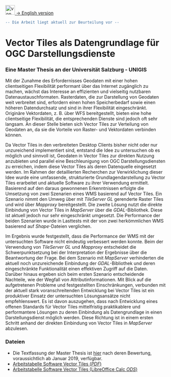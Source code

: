 [<img src="https://upload.wikimedia.org/wikipedia/commons/a/ae/Flag_of_the_United_Kingdom.svg" data-canonical-src="https://upload.wikimedia.org/wikipedia/commons/a/ae/Flag_of_the_United_Kingdom.svg" title="von Original flag by Acts of Union 1800SVG recreation by User:Zscout370 [Public domain oder Public domain], vom Wikimedia Commons" width="30" />  -> English version](README.md)

```diff
-- Die Arbeit liegt aktuell zur Beurteilung vor --
```

# Vector Tiles als Datengrundlage für OGC Darstellungsdienste
### Eine Master Thesis an der Universität Salzburg - UNIGIS

Mit der Zunahme des Erfordernisses Geodaten mit einer hohen clientseitigen Flexibilität performant über das Internet zugänglich zu machen, wächst das Interesse an effizienten und vielseitig nutzbaren Datenaustauschformaten. Rasterdaten, die zur Darstellung von Geodaten weit verbreitet sind, erfordern einen hohen Speicherbedarf sowie einen höheren Datendurchsatz und sind in ihrer Flexibilität eingeschränkt. Originäre Vektordaten, z. B. über WFS bereitgestellt, bieten eine hohe clientseitige Flexibilität, die entsprechenden Dienste sind jedoch oft sehr langsam. An dieser Stelle bieten sich Vector Tiles zur Verteilung von Geodaten an, da sie die Vorteile von Raster- und Vektordaten verbinden können.

Da Vector Tiles in den verbreiteten Desktop Clients bisher nicht oder nur unzureichend implementiert sind, entstand die Idee zu untersuchen ob es möglich und sinnvoll ist, Geodaten in Vector Tiles zur direkten Nutzung anzubieten und parallel eine Beschleunigung von OGC Darstellungsdiensten zu erreichen, indem diese Vector Tiles als deren Datenquelle eingesetzt werden. Im Rahmen der detaillierten Recherchen zur Verwirklichung dieser Idee wurde eine umfassende, strukturierte Grundlagendarstellung zu Vector Tiles erarbeitet und aktuelle Software zu ihrer Verwendung ermittelt. Basierend auf den daraus gewonnenen Erkenntnissen erfolgte die Umsetzung von zwei Szenarien eines WMS basierend auf Vector Tiles. Ein Szenario nimmt den Umweg über mit *TileServer GL* gerenderte Raster Tiles und wird über *Mapproxy* bereitgestellt. Die zweite Lösung nutzt die direkte Einbindung von Vector Tiles in *MapServer* über die *GDAL*-Bibliothek. Diese ist aktuell jedoch nur sehr eingeschränkt umgesetzt. Die Performance der beiden Szenarien wurde in Lasttests mit der von zwei herkömmlichen WMS basierend auf *Shape*-Dateien verglichen.

Im Ergebnis wurde festgestellt, dass die Performance der WMS mit der untersuchten Software nicht eindeutig verbessert werden konnte. Beim der Verwendung von *TileServer GL* und *Mapproxy* entscheidet die Schwerpunktsetzung bei der Interpretation der Ergebnisse über die Beantwortung der Frage. Bei dem Szenario mit *MapServer* verhinderten die aktuell noch unzureichende Einbindung der *GDAL*-Bibliothek und deren eingeschränkte Funktionalität einen effektiven Zugriff auf die Daten. Darüber hinaus ergeben sich beim ersten Szenario entscheidende Nachteile, wie der Wegfall von Attributinformationen. Mit Blick auf die aufgetretenen Probleme und festgestellten Einschränkungen, verbunden mit der aktuell stark voranschreitenden Entwicklung bei Vector Tiles ist ein produktiver Einsatz der untersuchten Lösungsansätze nicht empfehlenswert. Es ist davon auszugehen, dass nach Entwicklung eines offenen Standards für Vector Tiles mittelfristig praktikablere und performantere Lösungen zu deren Einbindung als Datengrundlage in einen Darstellungsdienst möglich werden. Diese Richtung ist in einem ersten Schritt anhand der direkten Einbindung von Vector Tiles in *MapServer* abzulesen.

### Dateien
- Die Textfassung der Master Thesis ist [hier](https://unigis.at/club-unigis/abschlussarbeiten/) nach deren Bewertung, voraussichtlich ab Januar 2019, verfügbar.
- [Arbeitstabelle Software Vector Tiles (*PDF*)](Software_Vector_Tiles_Arbeitstabelle.pdf)
- [Arbeitstabelle Software Vector Tiles (LibreOffice Calc *ODS*)](Software_Vector_Tiles_Arbeitstabelle.ods)
